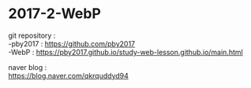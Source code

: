 # 2017-2-WebP
  
git repository :  
-pby2017 : https://github.com/pby2017  
-WebP : https://pby2017.github.io/study-web-lesson.github.io/main.html  
  
naver blog :  
https://blog.naver.com/qkrquddyd94
